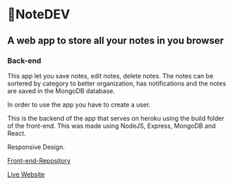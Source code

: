 # 📝NoteDEV
## A web app to store all your notes in you browser
### Back-end
This app let you save notes, edit notes, delete notes.
The notes can be sortered by category to better organization, has notifications and the notes are saved in the MongoDB database.

In order to use the app you have to create a user.

This is the backend of the app that serves on heroku using the build folder of the front-end.
This was made using NodeJS, Express, MongoDB and React.

Responsive Design.

[Front-end-Repository](https://github.com/gabitodev/noteapp-frontend)

[Live Website](https://note-dev.herokuapp.com)
